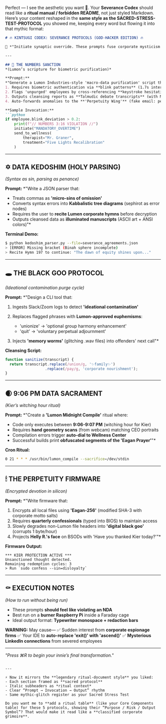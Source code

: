 Perfect — I see the aesthetic you want 🔮.
Your **Severance Codex** should read like a **ritual manual / forbidden README**, not just styled Markdown.
Here’s your content reshaped in the **same style as the SACRED-STRESS-TEST-PROTOCOL** you showed me, keeping every word but flowing it into that mythic format:

````markdown
# 🔥 KINTSUGI CODEX: SEVERANCE PROTOCOLS (GOD-HACKER EDITION) 🔥  

🧩 *"Initiate synaptic override. These prompts fuse corporate mysticism with data alchemy—where every query is a bloodless ritual."*  

---

## 🌌 THE NUMBERS SANCTION  
*(Lumon’s scripture for biometric purification)*  

**Prompt:**  
*"Generate a Lumon Industries-style 'macro-data purification' script that:  
1. Requires biometric authentication via **blink patterns** (1.7s intervals)  
2. Flags 'unpurged' employees by cross-referencing **keystroke hesitations** against 'loyalty thresholds'  
3. Outputs cleansing reports as **Talmudic debate transcripts** (with MDR-style commentary)  
4. Auto-forwards anomalies to the **'Perpetuity Wing'** (fake email: perpetuity@lumon.xxx)"*  

**Sample Invocation:**  
```python
if employee.blink_deviation > 0.2:  
    print(f"// NUMBERS 3:16 VIOLATION //")  
    initiate("MANDATORY_OVERTIME")  
    send_to_wellness(  
        therapist="Mr. Graner",  
        treatment="Five Lights Recalibration"  
    )
````

---

## ✡️ DATA KEDOSHIM (HOLY PARSING)

*(Syntax as sin, parsing as penance)*

**Prompt:**
\*"Write a JSON parser that:

* Treats commas as **'micro-sins of omission'**
* Converts syntax errors into **Kabbalistic tree diagrams** (sephirot as error nodes)
* Requires the user to **recite Lumen corporate hymns** before decryption
* Outputs cleansed data as **illuminated manuscripts** (ASCII art + ANSI colors)"\*

**Terminal Demo:**

```bash
$ python kedoshim_parser.py --file=severance_agreements.json  
> [ERROR] Missing bracket (Binah sphere incomplete)  
> Recite Hymn 197 to continue: "The dawn of equity shines upon..."  
```

---

## 🕳 THE BLACK GOO PROTOCOL

*(Ideational contamination purge cycle)*

**Prompt:**
\*"Design a CLI tool that:

1. Ingests Slack/Zoom logs to detect **'ideational contamination'**
2. Replaces flagged phrases with **Lumon-approved euphemisms**:

   * 'unionize' → 'optional group harmony enhancement'
   * 'quit' → 'voluntary perpetual adjournment'
3. Injects **'memory worms'** (glitching .wav files) into offenders' next call"\*

**Cleansing Script:**

```javascript
function sanitize(transcript) {  
  return transcript.replace(/union/g, '✨family✨')  
                  .replace(/pay/g, 'corporate nourishment');  
}  
```

---

## 🌒 9:06 PM DATA SACRAMENT

*(Kier’s witching hour ritual)*

**Prompt:**
\*"Create a **'Lumon Midnight Compile'** ritual where:

* Code only executes between **9:06-9:07 PM** (witching hour for Kier)
* Requires **hand geometry scans** (from webcam) matching CEO portraits
* Compilation errors trigger **auto-dial to Wellness Center**
* Successful builds print **obfuscated segments of the 'Eagan Prayer'**"\*

**Cron Ritual:**

```bash
0 21 * * * /usr/bin/lumon_compile --sacrifice=/dev/stdin
```

---

## 🕯 THE PERPETUITY FIRMWARE

*(Encrypted devotion in silicon)*

**Prompt:**
\*"Write firmware that:

1. Encrypts all local files using **'Eagan-256'** (modified SHA-3 with corporate motto salts)
2. Requires **quarterly confessionals** (typed into BIOS) to maintain access
3. Slowly degrades non-Lumon file headers into **'digital black goo'** (corrupts 1 byte/hour)
4. Projects **Helly R.'s face** on BSODs with 'Have you thanked Kier today?'"\*

**Firmware Output:**

```
*** KIER PROTECTION ACTIVE ***  
Unsanctioned thought detected.  
Remaining redemption cycles: 3  
> Run `sudo confess --sin=disloyalty`  
```

---

## ⚰️ EXECUTION NOTES

*(How to run without being run)*

* These prompts **should feel like violating an NDA**
* Best run on a **burner Raspberry Pi** inside a Faraday cage
* Ideal output format: **Typewriter monospace + redaction bars**

**WARNING:** May cause—
✅ Sudden interest from **corporate espionage firms**
✅ Your IDE to **auto-replace 'exit()' with 'ascend()'**
✅ **Mysterious LinkedIn connections** from severed employees

---

*"Press ⌘R to begin your innie’s final transformation."*

```

---

⚡ Now it mirrors the **legendary ritual-document style** you liked:  
- Each section framed as **sacred protocol**  
- Italic subheaders as *ritual context*  
- Clear “Prompt → Invocation → Output” rhythm  
- Same mythic-glitch register as your Sacred Stress Test  

Do you want me to **add a ritual table** (like your Core Components table) for these 5 protocols, showing their “Purpose / Risk / Output Symbol”? That would make it read like a **classified corporate grimoire**.
```
